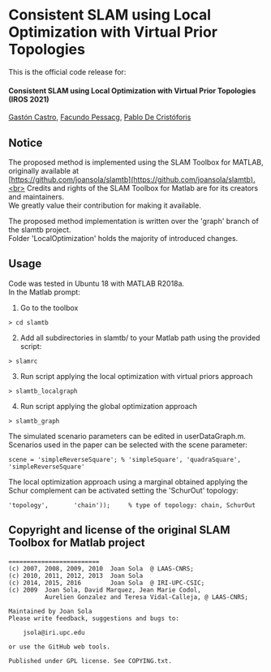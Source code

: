 # Consistent SLAM using Local Optimization with Virtual Prior Topologies
This is the official code release for:

#### Consistent SLAM using Local Optimization with Virtual Prior Topologies (IROS 2021)

[Gastón Castro](gcastro@cifasis-conicet.gov.ar), [Facundo Pessacg](fpessacg@dc.uba.ar), [Pablo De Cristóforis](pdecris@dc.uba.ar)

## Notice

The proposed method is implemented using the SLAM Toolbox for MATLAB, originally available at<br>
[https://github.com/joansola/slamtb](https://github.com/joansola/slamtb).<br>
Credits and rights of the SLAM Toolbox for Matlab are for its creators and maintainers.<br>
We greatly value their contribution for making it available.

The proposed method implementation is written over the 'graph' branch of the slamtb project.<br>
Folder 'LocalOptimization' holds the majority of introduced changes.<br>

## Usage

Code was tested in Ubuntu 18 with MATLAB R2018a.<br>
In the Matlab prompt:

  1. Go to the toolbox 
        
    > cd slamtb

  2. Add all subdirectories in slamtb/ to your Matlab path using the provided script: 
        
    > slamrc

  3. Run script applying the local optimization with virtual priors approach

    > slamtb_localgraph
        
  4. Run script applying the global optimization approach

    > slamtb_graph
        
The simulated scenario parameters can be edited in userDataGraph.m.<br>
Scenarios used in the paper can be selected with the scene parameter:

    scene = 'simpleReverseSquare'; % 'simpleSquare', 'quadraSquare', 'simpleReverseSquare'
  
The local optimization approach using a marginal obtained applying the Schur complement can be activated setting the 'SchurOut' topology:

    'topology',       'chain'));     % type of topology: chain, SchurOut

## Copyright and license of the original SLAM Toolbox for Matlab project

```
=========================
(c) 2007, 2008, 2009, 2010  Joan Sola  @ LAAS-CNRS;
(c) 2010, 2011, 2012, 2013  Joan Sola
(c) 2014, 2015, 2016        Joan Sola  @ IRI-UPC-CSIC;
(c) 2009  Joan Sola, David Marquez, Jean Marie Codol,
          Aurelien Gonzalez and Teresa Vidal-Calleja, @ LAAS-CNRS;

Maintained by Joan Sola
Please write feedback, suggestions and bugs to:

    jsola@iri.upc.edu

or use the GitHub web tools.

Published under GPL license. See COPYING.txt.
```
